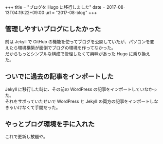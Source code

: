 +++
title = "ブログを Hugo に移行しました"
date = 2017-08-13T04:19:22+09:00
url = "2017-08-blog"
+++

## 管理しやすいブログにしたかった

前は Jekyll で GitHub の機能を使ってブログを公開していたが、パソコンを変えたら環境構築が面倒でブログの環境を作ってなかった。  
だからもっとシンプルな構成で管理したくて興味があった Hugo に乗り換えた。

## ついでに過去の記事をインポートした

Jekyll に移行した時に、その前の WordPress の記事をインポートしていなかった。  
それをサボっていたせいで WordPress と Jekyll の両方の記事をインポートしなきゃいけなくて手間だった。

## やっとブログ環境を手に入れた

これで更新し放題や。
